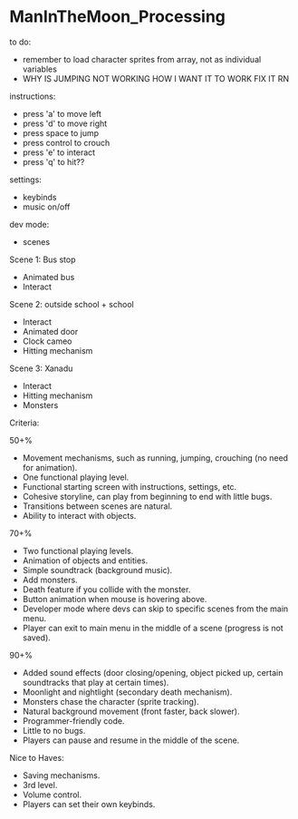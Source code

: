 # ManInTheMoon_Processing

to do:
  - remember to load character sprites from array, not as individual variables
  - WHY IS JUMPING NOT WORKING HOW I WANT IT TO WORK FIX IT RN

instructions:
  - press 'a' to move left
  - press 'd' to move right
  - press space to jump
  - press control to crouch
  - press 'e' to interact
  - press 'q' to hit??

settings:
  - keybinds
  - music on/off

dev mode:
  - scenes

Scene 1: Bus stop
  - Animated bus 
  - Interact

Scene 2: outside school + school
  - Interact
  - Animated door
  - Clock cameo
  - Hitting mechanism

Scene 3: Xanadu
  - Interact
  - Hitting mechanism
  - Monsters


Criteria:

50+%
  - Movement mechanisms, such as running, jumping, crouching (no need for animation).
  - One functional playing level.
  - Functional starting screen with instructions, settings, etc.
  - Cohesive storyline, can play from beginning to end with little bugs.
  - Transitions between scenes are natural.
  - Ability to interact with objects.

70+%
  - Two functional playing levels.
  - Animation of objects and entities.
  - Simple soundtrack (background music).
  - Add monsters.
  - Death feature if you collide with the monster.
  - Button animation when mouse is hovering above.
  - Developer mode where devs can skip to specific scenes from the main menu.
  - Player can exit to main menu in the middle of a scene (progress is not saved).

90+% 
  - Added sound effects (door closing/opening, object picked up, certain soundtracks that play at certain times).
  - Moonlight and nightlight (secondary death mechanism).
  - Monsters chase the character (sprite tracking).
  - Natural background movement (front faster, back slower).
  - Programmer-friendly code.
  - Little to no bugs.
  - Players can pause and resume in the middle of the scene.

Nice to Haves:
  - Saving mechanisms.
  - 3rd level.
  - Volume control.
  - Players can set their own keybinds.
